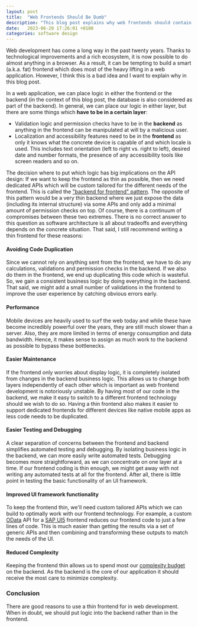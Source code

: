```yaml
---
layout: post
title:  "Web Frontends Should Be Dumb"
description: "This blog post explains why web frontends should contain as little logic as possible."
date:   2023-06-20 17:26:01 +0100
categories: software design
---
```

Web development has come a long way in the past twenty years. Thanks to technological improvements and a rich ecosystem, it is now possible to do almost anything in a browser. As a result, it can be tempting to build a smart (a.k.a. fat) frontend which does most of the heavy lifting in a web application. However, I think this is a bad idea and I want to explain why in this blog post.

In a web application, we can place logic in either the frontend or the backend (in the context of this blog post, the database is also considered as part of the backend). In general, we can place our logic in either layer, but there are some things which **have to be in a certain layer**:

- Validation logic and permission checks have to be in the **backend** as anything in the frontend can be manipulated at will by a malicious user.
- Localization and accessibility features need to be in the **frontend** as only it knows what the concrete device is capable of and which locale is used. This includes text orientation (left to right vs. right to left), desired date and number formats, the presence of any accessibility tools like screen readers and so on.

The decision where to put which logic has big implications on the API design: If we want to keep the frontend as thin as possible, then we need dedicated APIs which will be custom tailored for the different needs of the frontend. This is called the ["backend for frontend" pattern](https://blog.bitsrc.io/bff-pattern-backend-for-frontend-an-introduction-e4fa965128bf?gi=7edc37219b04). The opposite of this pattern would be a very thin backend where we just expose the data (including its internal structure) via some APIs and only add a minimal amount of permission checks on top. Of course, there is a continuum of compromises between these two extremes. There is no correct answer to this question as software architecture is all about tradeoffs and everything depends on the concrete situation. That said, I still recommend writing a thin frontend for these reasons:

#### Avoiding Code Duplication
Since we cannot rely on anything sent from the frontend, we have to do any calculations, validations and permission checks in the backend. If we also do them in the frontend, we end up duplicating this code which is wasteful. So, we gain a consistent business logic by doing everything in the backend. That said, we might add a small number of validations in the frontend to improve the user experience by catching obvious errors early.
#### Performance
Mobile devices are heavily used to surf the web today and while these have become incredibly powerful over the years, they are still much slower than a server. Also, they are more limited in terms of energy consumption and data bandwidth. Hence, it makes sense to assign as much work to the backend as possible to bypass these bottlenecks.
#### Easier Maintenance
If the frontend only worries about display logic, it is completely isolated from changes in the backend business logic. This allows us to change both layers independently of each other which is important as web frontend development is notoriously unstable. By having most of our code in the backend, we make it easy to switch to a different frontend technology should we wish to do so. Having a thin frontend also makes it easier to support dedicated frontends for different devices like native mobile apps as less code needs to be duplicated.
#### Easier Testing and Debugging
A clear separation of concerns between the frontend and backend simplifies automated testing and debugging. By isolating business logic in the backend, we can more easily write automated tests. Debugging becomes more straightforward, as we can concentrate on one layer at a time. If our frontend coding is thin enough, we might get away with not writing any automated tests at all for the frontend. After all, there is little point in testing the basic functionality of an UI framework.
#### Improved UI framework functionality
To keep the frontend thin, we'll need custom tailored APIs which we can build to optimally work with our frontend technology. For example, a custom [OData](https://www.odata.org/) API for a [SAP UI5](https://ui5.sap.com/) frontend reduces our frontend code to just a few lines of code. This is much easier than getting the results via a set of generic APIs and then combining and transforming these outputs to match the needs of the UI.
#### Reduced Complexity
Keeping the frontend thin allows us to spend most our [complexity budget](https://htmx.org/essays/complexity-budget/) on the backend. As the backend is the core of our application it should receive the most care to minimize complexity.

### Conclusion
There are good reasons to use a thin frontend for in web development. When in doubt, we should put logic into the backend rather than in the frontend.


